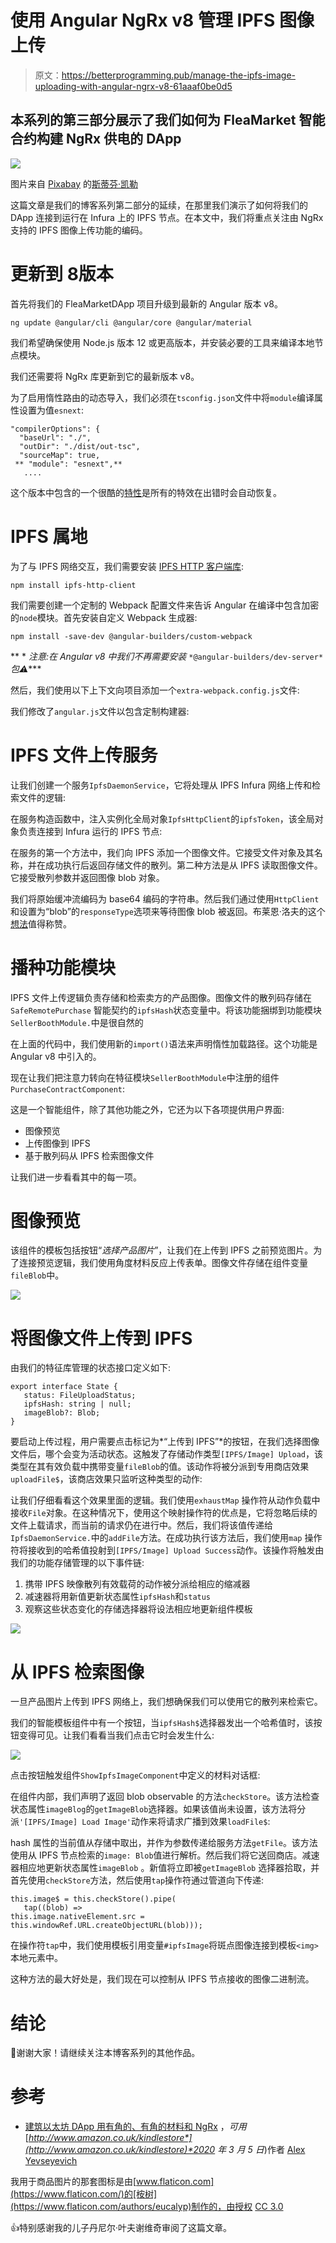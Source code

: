# 使用 Angular NgRx v8 管理 IPFS 图像上传

> 原文：<https://betterprogramming.pub/manage-the-ipfs-image-uploading-with-angular-ngrx-v8-61aaaf0be0d5>

## 本系列的第三部分展示了我们如何为 **FleaMarket** 智能合约构建 NgRx 供电的 DApp

![](img/802c1985ff08788600bd7ca60cf732c0.png)

图片来自 [Pixabay](https://pixabay.com/?utm_source=link-attribution&utm_medium=referral&utm_campaign=image&utm_content=2750995) 的[斯蒂芬·凯勒](https://pixabay.com/users/KELLEPICS-4893063/?utm_source=link-attribution&utm_medium=referral&utm_campaign=image&utm_content=2750995)

这篇文章是我们的博客系列第二部分的延续，在那里我们演示了如何将我们的 DApp 连接到运行在 Infura 上的 IPFS 节点。在本文中，我们将重点关注由 NgRx 支持的 IPFS 图像上传功能的编码。

# 更新到 8️版本

首先将我们的 FleaMarketDApp 项目升级到最新的 Angular 版本 v8。

`ng update @angular/cli @angular/core @angular/material`

我们希望确保使用 Node.js 版本 12 或更高版本，并安装必要的工具来编译本地节点模块。

我们还需要将 NgRx 库更新到它的最新版本 v8。

为了启用惰性路由的动态导入，我们必须在`tsconfig.json`文件中将`module`编译属性设置为值`esnext`:

```
"compilerOptions": {
  "baseUrl": "./",
  "outDir": "./dist/out-tsc",
  "sourceMap": true,
 ** "module": "esnext",**
   ....
```

这个版本中包含的一个很酷的[特性](https://next.ngrx.io/guide/migration/v8)是所有的特效在出错时会自动恢复。

# IPFS 属地

为了与 IPFS 网络交互，我们需要安装 [IPFS HTTP 客户端库](https://github.com/ipfs/js-ipfs-http-client):

```
npm install ipfs-http-client
```

我们需要创建一个定制的 Webpack 配置文件来告诉 Angular 在编译中包含加密的`node`模块。首先安装自定义 Webpack 生成器:

`npm install -save-dev @angular-builders/custom-webpack`

** * *注意:在 Angular v8 中我们不再需要安装* `*@angular-builders/dev-server*` *包⚠️****

然后，我们使用以下上下文向项目添加一个`extra-webpack.config.js`文件:

我们修改了`angular.js`文件以包含定制构建器:

# IPFS 文件上传服务

让我们创建一个服务`IpfsDaemonService`，它将处理从 IPFS Infura 网络上传和检索文件的逻辑:

在服务构造函数中，注入实例化全局对象`IpfsHttpClient`的`ipfsToken`，该全局对象负责连接到 Infura 运行的 IPFS 节点:

在服务的第一个方法中，我们向 IPFS 添加一个图像文件。它接受文件对象及其名称，并在成功执行后返回存储文件的散列。第二种方法是从 IPFS 读取图像文件。它接受散列参数并返回图像 blob 对象。

我们将原始缓冲流编码为 base64 编码的字符串。然后我们通过使用`HttpClient`和设置为“blob”的`responseType`选项来等待图像 blob 被返回。布莱恩·洛夫的这个[想法](https://brianflove.com/2017/11/02/angular-http-client-blob/)值得称赞。

# 播种功能模块

IPFS 文件上传逻辑负责存储和检索卖方的产品图像。图像文件的散列码存储在`SafeRemotePurchase` 智能契约的`ipfsHash`状态变量中。将该功能捆绑到功能模块`SellerBoothModule.`中是很自然的

在上面的代码中，我们使用新的`import()`语法来声明惰性加载路径。这个功能是 Angular v8 中引入的。

现在让我们把注意力转向在特征模块`SellerBoothModule`中注册的组件`PurchaseContractComponent`:

这是一个智能组件，除了其他功能之外，它还为以下各项提供用户界面:

*   图像预览
*   上传图像到 IPFS
*   基于散列码从 IPFS 检索图像文件

让我们进一步看看其中的每一项。

# 图像预览

该组件的模板包括按钮“*选择产品图片*”，让我们在上传到 IPFS 之前预览图片。为了连接预览逻辑，我们使用角度材料反应上传表单。图像文件存储在组件变量`fileBlob`中。

![](img/f0e973f1dbe0fdcae81b16e22554b98a.png)

# 将图像文件上传到 IPFS

由我们的特征库管理的状态接口定义如下:

```
export interface State {
   status: FileUploadStatus;
   ipfsHash: string | null;
   imageBlob?: Blob;
}
```

要启动上传过程，用户需要点击标记为*“上传到 IPFS”*的按钮，在我们选择图像文件后，哪个会变为活动状态。这触发了存储动作类型`[IPFS/Image] Upload`，该类型在其有效负载中携带变量`fileBlob`的值。该动作将被分派到专用商店效果`uploadFile$`，该商店效果只监听这种类型的动作:

让我们仔细看看这个效果里面的逻辑。我们使用`exhaustMap` 操作符从动作负载中接收`File`对象。在这种情况下，使用这个映射操作符的优点是，它将忽略后续的文件上载请求，而当前的请求仍在进行中。然后，我们将该值传递给`IpfsDaemonService.`中的`addFile`方法。在成功执行该方法后，我们使用`map` 操作符将接收到的哈希值投射到`[IPFS/Image] Upload Success`动作。该操作将触发由我们的功能存储管理的以下事件链:

1.  携带 IPFS 映像散列有效载荷的动作被分派给相应的缩减器
2.  减速器将用新值更新状态属性`ipfsHash`和`status`
3.  观察这些状态变化的存储选择器将设法相应地更新组件模板

![](img/b88974f67167e76afb7a8c7f7b8977b7.png)

# 从 IPFS 检索图像

一旦产品图片上传到 IPFS 网络上，我们想确保我们可以使用它的散列来检索它。

我们的智能模板组件中有一个按钮，当`ipfsHash$`选择器发出一个哈希值时，该按钮变得可见。让我们看看当我们点击它时会发生什么:

![](img/7aac626fda1362ec523562ae788b7406.png)

点击按钮触发组件`ShowIpfsImageComponent`中定义的材料对话框:

在组件内部，我们声明了返回 blob observable 的方法`checkStore`。该方法检查状态属性`imageBlog`的`getImageBlob`选择器。如果该值尚未设置，该方法将分派`'[IPFS/Image] Load Image'`动作来将请求广播到效果`loadFile$`:

hash 属性的当前值从存储中取出，并作为参数传递给服务方法`getFile`。该方法使用从 IPFS 节点检索的`image: Blob`值进行解析。然后我们将它送回商店。减速器相应地更新状态属性`imageBlob` 。新值将立即被`getImageBlob` 选择器拾取，并首先使用`checkStore`方法，然后使用`tap`操作符通过管道向下传递:

```
this.image$ = this.checkStore().pipe(
   tap((blob) =>
this.image.nativeElement.src =          this.windowRef.URL.createObjectURL(blob)));
```

在操作符`tap`中，我们使用模板引用变量`#ipfsImage`将斑点图像连接到模板`<img>`本地元素中。

这种方法的最大好处是，我们现在可以控制从 IPFS 节点接收的图像二进制流。

# 结论

🐯谢谢大家！请继续关注本博客系列的其他作品。

# 参考

*   [建筑以太坊 DApp 用有角的、有角的材料和 NgRx](https://www.amazon.com/dp/B085B918LG) ，*可用*[*http://www.amazon.co.uk/kindlestore*](http://www.amazon.co.uk/kindlestore)*2020 年 3 月 5 日*)作者 [Alex Yevseyevich](https://medium.com/u/4f27e57aa12a?source=post_page-----61aaaf0be0d5--------------------------------)

我用于商品图片的那套图标是由[www.flaticon.com](https://www.flaticon.com/)的[桉树](https://www.flaticon.com/authors/eucalyp)制作的，由授权 [CC 3.0](http://creativecommons.org/licenses/by/3.0/)

👍特别感谢我的儿子丹尼尔·叶夫谢维奇审阅了这篇文章。